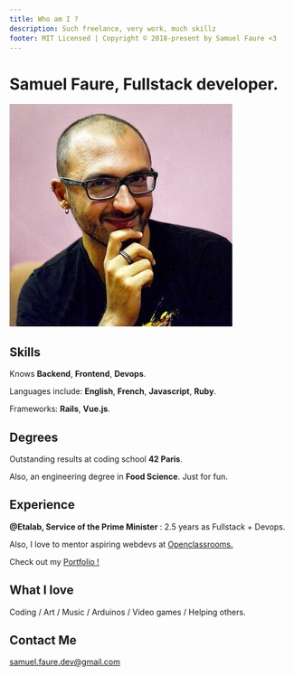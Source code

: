 ```yaml
---
title: Who am I ?
description: Such freelance, very work, much skillz
footer: MIT Licensed | Copyright © 2018-present by Samuel Faure <3
---
```

# Samuel Faure, Fullstack developer.

![DevPic](./assets/devpic.jpeg)

## Skills

Knows **Backend**, **Frontend**, **Devops**.

Languages include: **English**, **French**, **Javascript**, **Ruby**.

Frameworks: **Rails**, **Vue.js**.

## Degrees

Outstanding results at coding school **42 Paris**.

Also, an engineering degree in **Food Science**. Just for fun.

## Experience

**@Etalab, Service of the Prime Minister** : 2.5 years as Fullstack + Devops.

Also, I love to mentor aspiring webdevs at [Openclassrooms.](https://openclassrooms.com/)

Check out my [Portfolio !](./Portfolio.md)

## What I love

Coding / Art / Music / Arduinos / Video games / Helping others.

## Contact Me

[samuel.faure.dev@gmail.com](mailto:samuel.faure.dev@gmail.com)
